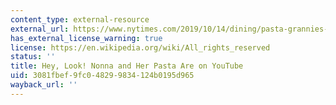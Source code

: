 ```yaml
---
content_type: external-resource
external_url: https://www.nytimes.com/2019/10/14/dining/pasta-grannies-youtube-cookbook.html
has_external_license_warning: true
license: https://en.wikipedia.org/wiki/All_rights_reserved
status: ''
title: Hey, Look! Nonna and Her Pasta Are on YouTube
uid: 3081fbef-9fc0-4829-9834-124b0195d965
wayback_url: ''
---
```

